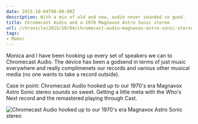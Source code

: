 ```yaml
---
date: 2015-10-04T00:00:00Z
description: With a mix of old and new, audio never sounded so good.
title: Chromecast Audio and a 1970 Magnavox Astro Sonic stereo
url: /chronicle/2015/10/04/chromecast-audio-magnavox-astro-sonic-stereo/
tags:
- Maker
---
```


Monica and I have been hooking up every set of speakers we can to Chromecast Audio. The device has been a godsend in terms of just music everywhere and really complimenets our records and various other musical media (no one wants to take a record outside).

Case in point: Chromecast Audio hooked up to our 1970's era Magnavox Astro Sonic stereo sounds so sweet. Getting a little meta with the Who's Next record and the remastered playing through Cast.﻿

<img src="https://storage.googleapis.com/jdr-public-imgs/blog-archive/2015/10/20151004-DSCF4454.jpg" alt="Chromecast Audio hooked up to our 1970's era Magnavox Astro Sonic stereo">


